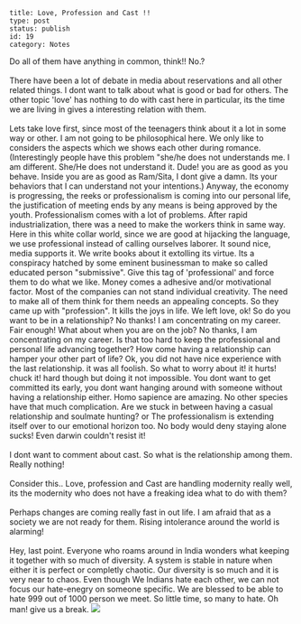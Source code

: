 ~~~~ 
title: Love, Profession and Cast !!
type: post
status: publish
id: 19
category: Notes
~~~~

Do all of them have anything in common, think!! No.?\
\
There have been a lot of debate in media about reservations and all
other related things. I dont want to talk about what is good or bad for
others. The other topic 'love' has nothing to do with cast here in
particular, its the time we are living in gives a interesting relation
with them.\
\
Lets take love first, since most of the teenagers think about it a lot
in some way or other. I am not going to be philosophical here. We only
like to considers the aspects which we shows each other during romance.
(Interestingly people have this problem "she/he does not understands me.
I am different. She/He does not understand it. Dude! you are as good as
you behave. Inside you are as good as Ram/Sita, I dont give a damn. Its
your behaviors that I can understand not your intentions.) Anyway, the
economy is progressing, the reeks or professionalism is coming into our
personal life, the justification of meeting ends by any means is being
approved by the youth. Professionalism comes with a lot of problems.
After rapid industrialization, there was a need to make the workers
think in same way. Here in this white collar world, since we are good at
hijacking the language, we use professional instead of calling ourselves
laborer. It sound nice, media supports it. We write books about it
extolling its virtue. Its a conspiracy hatched by some eminent
businessman to make so called educated person "submissive". Give this
tag of 'professional' and force them to do what we like. Money comes a
adhesive and/or motivational factor. Most of the companies can not stand
individual creativity. The need to make all of them think for them needs
an appealing concepts. So they came up with "profession". It kills the
joys in life. We left love, ok! So do you want to be in a relationship?
No thanks! I am concentrating on my career. Fair enough! What about when
you are on the job? No thanks, I am concentrating on my career. Is that
too hard to keep the professional and personal life advancing together?
How come having a relationship can hamper your other part of life? Ok,
you did not have nice experience with the last relationship. it was all
foolish. So what to worry about it! it hurts! chuck it! hard though but
doing it not impossible. You dont want to get committed its early, you
dont want hanging around with someone without having a relationship
either. Homo sapience are amazing. No other species have that much
complication. Are we stuck in between having a casual relationship and
soulmate hunting? or The professionalism is extending itself over to our
emotional horizon too. No body would deny staying alone sucks! Even
darwin couldn't resist it!\
\
I dont want to comment about cast. So what is the relationship among
them. Really nothing!\
\
Consider this.. Love, profession and Cast are handling modernity really
well, its the modernity who does not have a freaking idea what to do
with them?\
\
Perhaps changes are coming really fast in out life. I am afraid that as
a society we are not ready for them. Rising intolerance around the world
is alarming!\
\
Hey, last point. Everyone who roams around in India wonders what keeping
it together with so much of diversity. A system is stable in nature when
either it is perfect or completly chaotic. Our diversity is so much and
it is very near to chaos. Even though We Indians hate each other, we can
not focus our hate-enegry on someone specific. We are blessed to be able
to hate 999 out of 1000 person we meet. So little time, so many to hate.
Oh man! give us a break.
![](https://blogger.googleusercontent.com/tracker/3794193585985230867-6412331360938168070?l=dilawarsays.blogspot.com)
